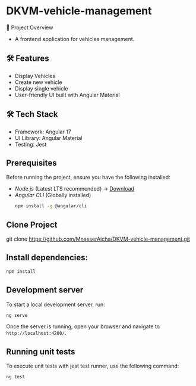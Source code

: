 # DKVM-vehicle-management

📌 Project Overview
- A frontend application for vehicles management.

## 🛠 Features
- Display Vehicles
- Create new vehicle
- Display single vehicle
- User-friendly UI built with Angular Material

## 🛠️ Tech Stack
- Framework: Angular 17
- UI Library: Angular Material 
- Testing: Jest


## Prerequisites
Before running the project, ensure you have the following installed:
- *Node.js* (Latest LTS recommended) → [Download](https://nodejs.org/)
- *Angular CLI* (Globally installed)  
  ```sh
  npm install -g @angular/cli

## Clone Project
git clone https://github.com/MnasserAicha/DKVM-vehicle-management.git


## Install dependencies:
```bash
npm install
```
## Development server
To start a local development server, run:

```bash
ng serve
```

Once the server is running, open your browser and navigate to `http://localhost:4200/`. 

## Running unit tests

To execute unit tests with jest test runner, use the following command:

```bash
ng test
```




